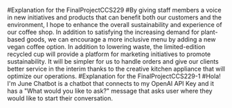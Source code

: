 #Explanation for the FinalProjectCCS229
#By giving staff members a voice in new initiatives and products that can benefit both our customers and the environment, I hope to enhance the overall sustainability and experience of our coffee shop. In addition to satisfying the increasing demand for plant-based goods, we can encourage a more inclusive menu by adding a new vegan coffee option. In addition to lowering waste, the limited-edition recycled cup will provide a platform for marketing initiatives to promote sustainability. It will be simpler for us to handle orders and give our clients better service in the interim thanks to the creative kitchen appliance that will optimize our operations.
#Explanation for the FinalProjectCCS229-1
#Hola! I'm June Chatbot is a chatbot that connects to my OpenAI API Key and it has a "What would you like to ask?" message that asks user where they would like to start their conversation.

